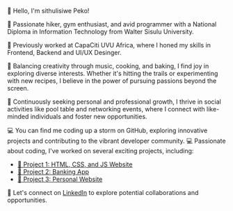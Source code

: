👋 Hello, I'm sithulisiwe Peko!

🌄 Passionate hiker, gym enthusiast, and avid programmer with a National Diploma in Information Technology from Walter Sisulu University.

💼 Previously worked at CapaCiti UVU Africa, where I honed my skills in Frontend, Backend and UI/UX Desinger.

🎨 Balancing creativity through music, cooking, and baking, I find joy in exploring diverse interests. Whether it's hitting the trails or experimenting with new recipes, I believe in the power of pursuing passions beyond the screen.

🌱 Continuously seeking personal and professional growth, I thrive in social activities like pool table and networking events, where I connect with like-minded individuals and foster new opportunities.

💻 You can find me coding up a storm on GitHub, exploring innovative projects and contributing to the vibrant developer community. 💻 Passionate about coding, I've worked on several exciting projects, including:

- [🚀 Project 1: HTML, CSS, and JS Website](https://github.com/ChumaMqeke/HTML-CSS-and-JS-Website)
- [🔧 Project 2: Banking App](https://github.com/SIWEPEKO01/banking-app)
- [🔬 Project 3: Personal Website](https://sithulisiwe-peko.web.app)

🔗 Let's connect on [LinkedIn](https://www.linkedin.com/in/sithulisiwe-peko-86a14a257) to explore potential collaborations and opportunities.



















